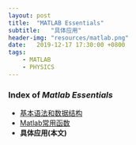 ```yaml
---
layout: post
title:  "MATLAB Essentials"
subtitle:   "具体应用"
header-img: "resources/matlab.png"
date:   2019-12-17 17:30:00 +0800
tags:
    - MATLAB
    - PHYSICS
---
```


### Index of _Matlab Essentials_
* [基本语法和数据结构](blog.yuxuanzhang.net/2019/12/17/MATLAB-Essentials-1.html)
* [Matlab常用函数](blog.yuxuanzhang.net/2019/12/17/MATLAB-Essentials-2.html)
* **具体应用(本文)**


